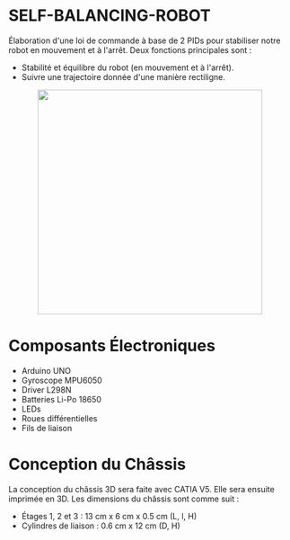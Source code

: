 # SELF-BALANCING-ROBOT
Élaboration d'une loi de commande à base de 2 PIDs pour stabiliser notre robot en mouvement et à l'arrêt. Deux fonctions principales sont :
* Stabilité et équilibre du robot (en mouvement et à l'arrêt).
* Suivre une trajectoire donnée d'une manière rectiligne.

<p align="center">
  <img src="https://github.com/user-attachments/assets/86857626-6307-4ef6-a39d-e406dd31aaa2" width="400"/>
</p>

# Composants Électroniques 
- Arduino UNO
- Gyroscope MPU6050
- Driver L298N
- Batteries Li-Po 18650 
- LEDs
- Roues différentielles
- Fils de liaison

# Conception du Châssis
La conception du châssis 3D sera faite avec CATIA V5. Elle sera ensuite imprimée en 3D. Les dimensions du châssis sont comme suit :
- Étages 1, 2 et 3 : 13 cm x 6 cm x 0.5 cm (L, l, H)
- Cylindres de liaison : 0.6 cm x 12 cm (D, H)
